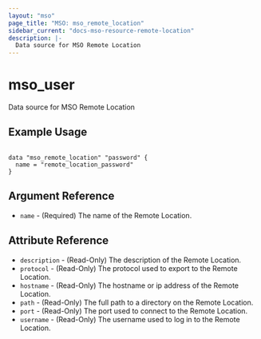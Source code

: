 ```yaml
---
layout: "mso"
page_title: "MSO: mso_remote_location"
sidebar_current: "docs-mso-resource-remote-location"
description: |-
  Data source for MSO Remote Location
---
```


# mso_user #

Data source for MSO Remote Location

## Example Usage ##

```hcl

data "mso_remote_location" "password" {
  name = "remote_location_password"
}

```

## Argument Reference ##

* `name` - (Required) The name of the Remote Location.

## Attribute Reference ##

* `description` - (Read-Only) The description of the Remote Location.
* `protocol` - (Read-Only) The protocol used to export to the Remote Location.
* `hostname` - (Read-Only) The hostname or ip address of the Remote Location.
* `path` - (Read-Only) The full path to a directory on the Remote Location.
* `port` - (Read-Only) The port used to connect to the Remote Location.
* `username`  - (Read-Only) The username used to log in to the Remote Location.
